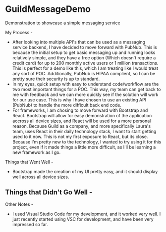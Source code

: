 # GuildMessageDemo
Demonstration to showcase a simple messaging service

My Process -
- After looking into multiple API's that can be used as a messaging service backend, I have decided to move forward with PubNub. This is because the initial setup to get basic messaging up and running looks relatively simple, and they have a free option (Which doesn't require a credit card) for up to 200 monthly active users or 1 million transactions. This is perfect for a demo like this, which I am treating like I would treat any sort of POC. Additionally, PubNub is HIPAA complient, so I can be pretty sure their security is up to standard.
- In my eyes, quick setup with easy to understand code/workflow are the two most important things for a POC. This way, my team can get back to me with feedback and we can more quickly see if the solution will work for our use case. This is why I have chosen to use an existing API (PubNub) to handle the more difficult back end code.
- For frameworks, I am chosing to move forward with Bootstrap and React. Bootstrap will allow for easy demonstration of the application accross all device sizes, and React will be used for a more personal reason. Because Guild as a company, and more specifically Laura's team, uses React in their daily technology stack, I want to start getting used to it now. This is not my first exposure to React, but its close. Because I'm pretty new to the technology, I wanted to try using it for this project, even if it made things a little more difficult, as I'll be learning a new framework as I go.

Things that Went Well -
- Bootstrap made the creation of my UI pretty easy, and it should display well across all device sizes.


Things that Didn't Go Well -
- 

Other Notes -
- I used Visual Studio Code for my development, and it worked very well. I just recently started using VSC for development, and have been very impressed so far.